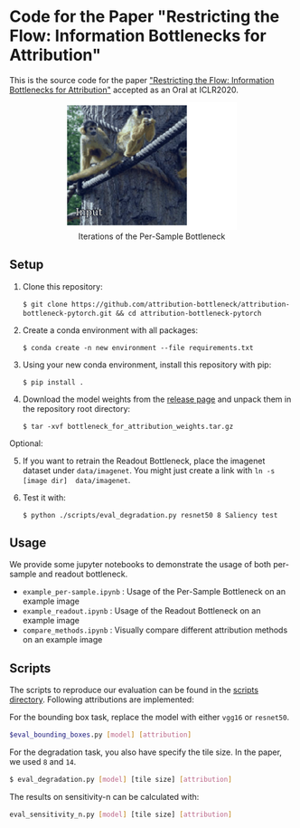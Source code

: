 # Code for the Paper "Restricting the Flow: Information Bottlenecks for Attribution"

This is the source code for the paper ["Restricting the Flow: Information Bottlenecks for Attribution"](https://openreview.net/forum?id=S1xWh1rYwB) accepted as an Oral at ICLR2020.
<p align="center"> 
    <img alt="Example GIF" width="300" src="monkeys.gif"><br>
    Iterations of the Per-Sample Bottleneck
</p>

## Setup

1. Clone this repository:
    ```
    $ git clone https://github.com/attribution-bottleneck/attribution-bottleneck-pytorch.git && cd attribution-bottleneck-pytorch
    ```
2. Create a conda environment with all packages:
   ```
   $ conda create -n new environment --file requirements.txt
   ```

3. Using your new conda environment, install this repository with pip:
   ```
   $ pip install .
    ```

4. Download the model weights from the [release page](https://github.com/attribution-bottleneck/attribution-bottleneck-pytorch/releases/tag/v1) and unpack them
   in the repository root directory:
   ```
   $ tar -xvf bottleneck_for_attribution_weights.tar.gz
   ```

Optional:


5. If you want to retrain the Readout Bottleneck, place the imagenet dataset under `data/imagenet`. You might just create
   a link with `ln -s [image dir]  data/imagenet`.

6. Test it with:
   ```
   $ python ./scripts/eval_degradation.py resnet50 8 Saliency test
   ```

## Usage

We provide some jupyter notebooks to demonstrate the usage of both per-sample and readout bottleneck.
* `example_per-sample.ipynb` : Usage of the Per-Sample Bottleneck on an example image
* `example_readout.ipynb` : Usage of the Readout Bottleneck on an example image
* `compare_methods.ipynb` : Visually compare different attribution methods on an example image

## Scripts

The scripts to reproduce our evaluation can be found in the [scripts
directory](scripts).
Following attributions are implemented:



For the bounding box task, replace the model with either `vgg16` or `resnet50`.
```bash
$eval_bounding_boxes.py [model] [attribution]
```

For the degradation task, you also have specify the tile size. In the paper, we
used `8` and `14`.
```bash
$ eval_degradation.py [model] [tile size] [attribution]
```

The results on sensitivity-n can be calculated with:
```bash
eval_sensitivity_n.py [model] [tile size] [attribution]
```

